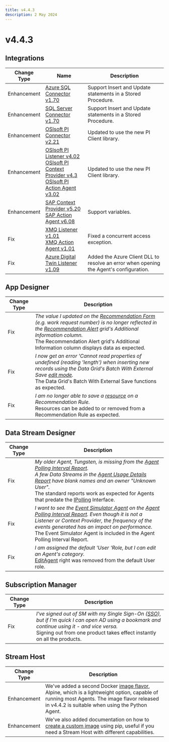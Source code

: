 ```yaml
---
title: v4.4.3
description: 2 May 2024
---
```


# v4.4.3

## Integrations

| Change Type | Name | Description |
|-------------|------|-------------|
| Enhancement | [Azure SQL Connector v1.70](https://xmpro.gitbook.io/azure-sql-connector#v1.70-26-apr-2024) | Support Insert and Update statements in a Stored Procedure. |
| Enhancement | [SQL Server Connector v1.70](https://xmpro.gitbook.io/sql-server-connector#v1.70-01-april-2024) | Support Insert and Update statements in a Stored Procedure. |
| Enhancement | [OSIsoft PI Connector v2.21](https://xmpro.gitbook.io/osisoft-pi-connector#v2.21-01-may-2024) | Updated to use the new PI Client library. |
| Enhancement | [OSIsoft PI Listener v4.02<br>OSIsoft PI Context Provider v4.3<br>OSIsoft PI Action Agent v3.02](https://xmpro.gitbook.io/osisoft-pi#current-version) | Updated to use the new PI Client library. |
| Enhancement | [SAP Context Provider v5.20<br>SAP Action Agent v6.08](https://xmpro.gitbook.io/sap) | Support variables. |
| Fix | [XMQ Listener v1.01<br>XMQ Action Agent v1.01](https://xmpro.gitbook.io/xmq#v1.01-08-apr-2024) | Fixed a concurrent access exception. |
| Fix | [Azure Digital Twin Listener v1.09](https://xmpro.gitbook.io/azure-digital-twin) | Added the Azure Client DLL to resolve an error when opening the Agent's configuration. |

## App Designer

| Change Type | Description |
|-------------|-------------|
| Fix | *The value I updated on the* [*Recommendation Form*](../concepts/recommendation/form.md) *(e.g. work request number) is no longer reflected in the* [*Recommendation Alert*](../concepts/recommendation/recommendation-alert.md) *grid's Additional Information column.*<br>The Recommendation Alert grid's Additional Information column displays data as expected. |
| Fix | *I now get an error 'Cannot read properties of undefined (reading 'length') when inserting new records using the Data Grid's Batch With External Save* [*edit mode*](../blocks-toolbox/basic/data-grid.md#edit-mode)*.*<br>The Data Grid's Batch With External Save functions as expected. |
| Fix | *I am no longer able to save a* [*resource*](../concepts/recommendation/rule.md#resources) *on a Recommendation Rule.*<br>Resources can be added to or removed from a Recommendation Rule as expected. |

## Data Stream Designer

| Change Type | Description |
|-------------|-------------|
| Fix | *My older Agent, Tungsten, is missing from the* [*Agent Polling Interval Report*](../how-tos/manage-site-settings.md#agent-polling-interval-report)*.*<br>*A few Data Streams in the* [*Agent Usage Details Report*](../how-tos/manage-site-settings.md#agent-usage-details-report) *have blank names and an owner "Unknown User".* <br>The standard reports work as expected for Agents that predate the [IPolling](../how-tos/agents/building-agents.md#ipolling-agent) Interface. |
| Fix | *I want to see the* [*Event Simulator Agent*](https://xmpro.gitbook.io/event-simulator) *on the* [*Agent Polling Interval Report*](../how-tos/manage-site-settings.md#agent-polling-interval-report)*. Even though it is not a Listener or Context Provider, the frequency of the events generated has an impact on performance.*<br>The Event Simulator Agent is included in the Agent Polling Interval Report. |
| Fix | *I am assigned the default 'User 'Role, but I can edit an Agent's category.*<br>[EditAgent](../administration/subscriptions-admin/manage-user-access.md#data-stream-designer-rights-and-roles) right was removed from the default User role. |

## Subscription Manager

| Change Type | Description |
|-------------|-------------|
| Fix | *I've signed out of SM with my Single Sign-On (*[*SSO*](../installation/complete-installation/configure-sso-optional/)*), but if I'm quick I can open AD using a bookmark and continue using it - and vice versa.*<br>Signing out from one product takes effect instantly on all the products. |

## Stream Host

| Change Type | Description |
|-------------|-------------|
| Enhancement | We've added a second Docker [image flavor](../installation/complete-installation/install-stream-host/docker.md#image-flavors), Alpine, which is a lightweight option, capable of running most Agents. The image flavor released in v4.4.2 is suitable when using the Python Agent. |
| Enhancement | We've also added documentation on how to [create a custom image](../installation/complete-installation/install-stream-host/docker.md#creating-a-custom-image) using pip, useful if you need a Stream Host with different capabilities. |
